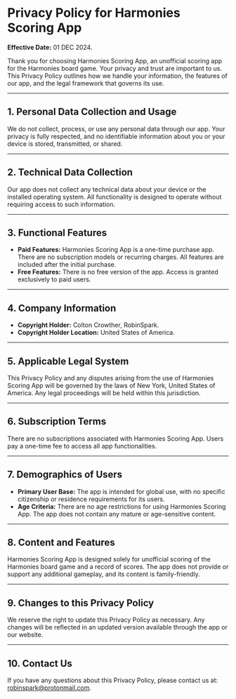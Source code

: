 # Privacy Policy for Harmonies Scoring App

**Effective Date:** 01 DEC 2024.

Thank you for choosing Harmonies Scoring App, an unofficial scoring app for the Harmonies board game. Your privacy and trust are important to us. This Privacy Policy outlines how we handle your information, the features of our app, and the legal framework that governs its use.

---

## 1. Personal Data Collection and Usage
We do not collect, process, or use any personal data through our app. Your privacy is fully respected, and no identifiable information about you or your device is stored, transmitted, or shared.

---

## 2. Technical Data Collection
Our app does not collect any technical data about your device or the installed operating system. All functionality is designed to operate without requiring access to such information.

---

## 3. Functional Features
- **Paid Features:** Harmonies Scoring App is a one-time purchase app. There are no subscription models or recurring charges. All features are included after the initial purchase.
- **Free Features:** There is no free version of the app. Access is granted exclusively to paid users.

---

## 4. Company Information
- **Copyright Holder:** Colton Crowther, RobinSpark.
- **Copyright Holder Location:** United States of America.

---

## 5. Applicable Legal System
This Privacy Policy and any disputes arising from the use of Harmonies Scoring App will be governed by the laws of New York, United States of America. Any legal proceedings will be held within this jurisdiction.

---

## 6. Subscription Terms
There are no subscriptions associated with Harmonies Scoring App. Users pay a one-time fee to access all app functionalities.

---

## 7. Demographics of Users
- **Primary User Base:** The app is intended for global use, with no specific citizenship or residence requirements for its users.
- **Age Criteria:** There are no age restrictions for using Harmonies Scoring App. The app does not contain any mature or age-sensitive content.

---

## 8. Content and Features
Harmonies Scoring App is designed solely for unofficial scoring of the Harmonies board game and a record of scores. The app does not provide or support any additional gameplay, and its content is family-friendly.

---

## 9. Changes to this Privacy Policy
We reserve the right to update this Privacy Policy as necessary. Any changes will be reflected in an updated version available through the app or our website.

---

## 10. Contact Us
If you have any questions about this Privacy Policy, please contact us at:  
robinspark@protonmail.com.


